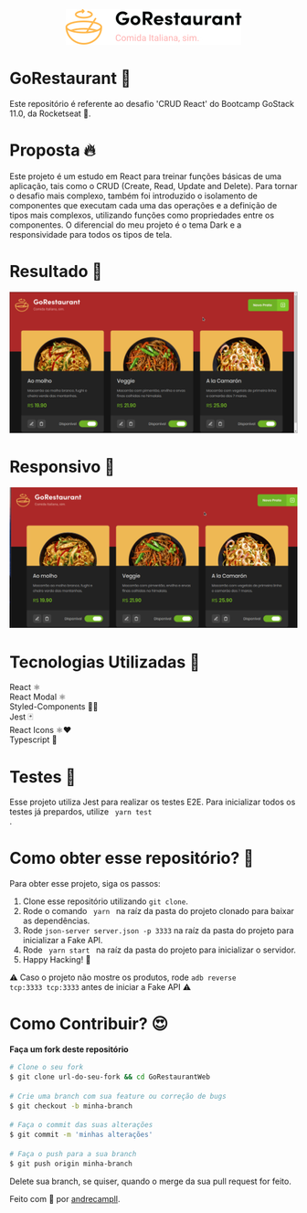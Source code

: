 <p align="center">
  <img src="./src/assets/logodark.jpg" />
</p>

# GoRestaurant 🍝
Este repositório é referente ao desafio 'CRUD React' do Bootcamp GoStack 11.0, da Rocketseat 🚀.

# Proposta 🔥
Este projeto é um estudo em React para treinar funções básicas de uma aplicação, tais como o CRUD (Create, Read, Update and Delete).
Para tornar o desafio mais complexo, também foi introduzido o isolamento de componentes que executam cada uma das operações e
a definição de tipos mais complexos, utilizando funções como propriedades entre os componentes. O diferencial do meu projeto é o tema
Dark e a responsividade para todos os tipos de tela.

# Resultado 🚀
<p align="center">
  <img src="restaurantweb.gif" />
</p>

# Responsivo 📱
<p align="center">
  <img src="restaurantmobile.gif" />
</p>

# Tecnologias Utilizadas 🚀
React ⚛️ <br />
React Modal ⚛️ <br />
Styled-Components 💅🏻 <br />
Jest 🃏 <br />
React Icons ⚛️❤️ <br />
Typescript 🦕

# Testes 🧪
Esse projeto utiliza Jest para realizar os testes E2E.
Para inicializar todos os testes já prepardos, utilize <code> yarn test </code>.

# Como obter esse repositório? 🤔
Para obter esse projeto, siga os passos:
1. Clone esse repositório utilizando <code>git clone</code>.
2. Rode o comando <code> yarn </code> na raíz da pasta do projeto clonado para baixar as dependências.
3. Rode <code>json-server server.json -p 3333</code> na raíz da pasta do projeto para inicializar a Fake API.
4. Rode <code> yarn start </code> na raíz da pasta do projeto para inicializar o servidor.
5. Happy Hacking! 🚀

⚠️ Caso o projeto não mostre os produtos, rode <code>adb reverse tcp:3333 tcp:3333</code> antes de iniciar a Fake API ⚠️

# Como Contribuir? 😍
**Faça um fork deste repositório**

```bash
# Clone o seu fork
$ git clone url-do-seu-fork && cd GoRestaurantWeb

# Crie uma branch com sua feature ou correção de bugs
$ git checkout -b minha-branch

# Faça o commit das suas alterações
$ git commit -m 'minhas alterações'

# Faça o push para a sua branch
$ git push origin minha-branch
```

Delete sua branch, se quiser, quando o merge da sua pull request for feito. <br />

Feito com 💜 por <a href="https://www.linkedin.com/in/andrecampll/" target="blank">andrecampll</a>.
